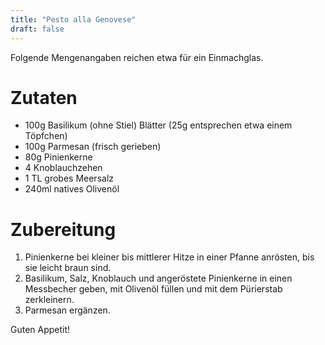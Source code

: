 ```yaml
---
title: "Pesto alla Genovese"
draft: false
---
```


Folgende Mengenangaben reichen etwa für ein Einmachglas.

# Zutaten
- 100g Basilikum (ohne Stiel) Blätter  (25g entsprechen etwa einem Töpfchen)
- 100g Parmesan (frisch gerieben)
- 80g Pinienkerne
- 4 Knoblauchzehen
- 1 TL grobes Meersalz
- 240ml natives Olivenöl

# Zubereitung
1. Pinienkerne bei kleiner bis mittlerer Hitze in einer Pfanne anrösten, bis sie leicht braun sind.
2. Basilikum, Salz, Knoblauch und angeröstete Pinienkerne in einen Messbecher geben, mit Olivenöl füllen und mit dem Pürierstab zerkleinern.
3. Parmesan ergänzen.

Guten Appetit!